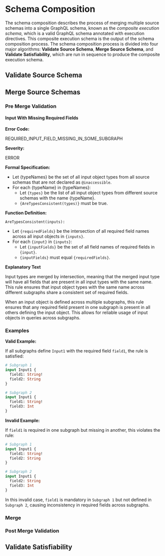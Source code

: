 # Schema Composition

The schema composition describes the process of merging multiple source schemas
into a single GraphQL schema, known as the _composite execution schema_, which
is a valid GraphQL schema annotated with execution directives. This composite
execution schema is the output of the schema composition process. The schema
composition process is divided into four major algorithms: **Validate Source
Schema**, **Merge Source Schema**, and **Validate Satisfiability**, which are
run in sequence to produce the composite execution schema.

## Validate Source Schema

## Merge Source Schemas

### Pre Merge Validation

#### **Input With Missing Required Fields**

**Error Code:** 

REQUIRED_INPUT_FIELD_MISSING_IN_SOME_SUBGRAPH

**Severity:** 

ERROR

**Formal Specification:**

- Let {typeNames} be the set of all input object types from all source schemas that are not declared as `@inaccessible`.
- For each {typeName} in {typeNames}:
  - Let `{types}` be the list of all input object types from different source schemas with the name {typeName}.
  - `{AreTypesConsistent(types)}` must be true.

**Function Definition:**

`AreTypesConsistent(inputs):`

- Let `{requiredFields}` be the intersection of all required field names across all input objects in `{inputs}`.
- For each `{input}` in `{inputs}`:
  - Let `{inputFields}` be the set of all field names of required fields in `{input}`.
  - `{inputFields}` must equal `{requiredFields}`.

**Explanatory Text**

Input types are merged by intersection, meaning that the merged input type will have all fields that are present in all input types with the same name.
This rule ensures that input object types with the same name across different subgraphs share a consistent set of required fields. 

When an input object is defined across multiple subgraphs, this rule ensures that any required field present in one subgraph is present in all others defining the input object. 
This allows for reliable usage of input objects in queries across subgraphs.

### Examples

**Valid Example:**

If all subgraphs define `Input1` with the required field `field1`, the rule is satisfied:

```graphql
# Subgraph 1
input Input1 {
  field1: String!
  field2: String
}

# Subgraph 2
input Input1 {
  field1: String!
  field3: Int
}
```

**Invalid Example:**

If `field1` is required in one subgraph but missing in another, this violates the rule:

```graphql
# Subgraph 1
input Input1 {
  field1: String!
  field2: String
}

# Subgraph 2
input Input1 {
  field2: String
  field3: Int
}
```

In this invalid case, `field1` is mandatory in `Subgraph 1` but not defined in `Subgraph 2`, causing inconsistency in required fields across subgraphs.

### Merge

### Post Merge Validation

## Validate Satisfiability

